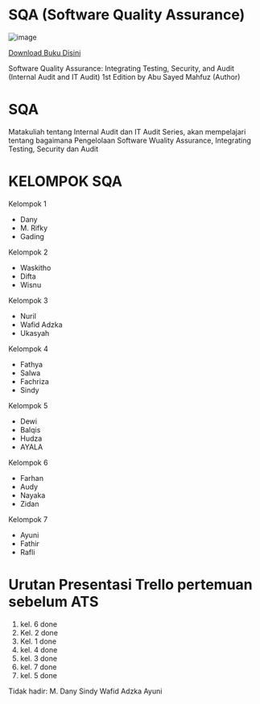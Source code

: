 # SQA (Software Quality Assurance)
![image](https://github.com/rplulbi/SQA/assets/15622730/14938008-e4cc-420e-9fc9-e1377dcd5966)

[Download Buku Disini](https://www.amazon.com/Software-Quality-Assurance-Integrating-Security/dp/1498735533)

Software Quality Assurance: Integrating Testing, Security, and Audit (Internal Audit and IT Audit) 1st Edition
by Abu Sayed Mahfuz (Author)


# SQA
Matakuliah tentang Internal Audit dan IT Audit Series, akan mempelajari tentang bagaimana Pengelolaan Software Wuality Assurance, Integrating Testing, Security dan Audit

 # KELOMPOK SQA
Kelompok 1
- Dany
- M. Rifky
- Gading

Kelompok 2
- Waskitho
- Difta
- Wisnu

Kelompok 3
- Nuril
- Wafid Adzka
- Ukasyah

Kelompok 4
- Fathya
- Salwa
- Fachriza
- Sindy

Kelompok 5
- Dewi
- Balqis
- Hudza
- AYALA

Kelompok 6
- Farhan
- Audy
- Nayaka
- Zidan

Kelompok 7
- Ayuni
- Fathir
- Rafli


# Urutan Presentasi Trello pertemuan sebelum ATS
1. kel. 6 done
2. Kel. 2 done
3. Kel. 1 done
4. kel. 4 done
5. kel. 3 done
6. kel. 7 done
7. kel. 5 done

Tidak hadir:
M. Dany
Sindy
Wafid Adzka
Ayuni

